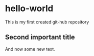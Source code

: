 # hello-world
This is my first created git-hub repository

## Second important title
And now some new text.
